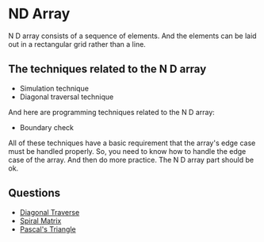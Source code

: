 # ND Array

N D array consists of a sequence of elements. And the elements can be laid out in a rectangular grid rather than a line.

## The techniques related to the N D array
* Simulation technique
* Diagonal traversal technique

And here are programming techniques related to the N D array:

* Boundary check

All of these techniques have a basic requirement that the array's edge case must be handled properly. So, you need to know how to handle the edge case of the array. And then do more practice. The N D array part should be ok.

## Questions

* [Diagonal Traverse](https://leetcode.com/problems/diagonal-traverse/)
* [Spiral Matrix](https://leetcode.com/problems/spiral-matrix/)
* [Pascal's Triangle](https://leetcode.com/problems/pascals-triangle/)